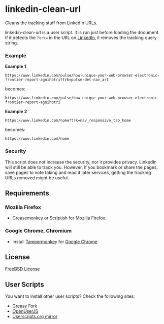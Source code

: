 # linkedin-clean-url

Cleans the tracking stuff from LinkedIn URLs.

linkedin-clean-url is a user script.
It is run just before loading the document.
If it detects the `?trk=` in the URL on
[LinkedIn](https://www.linkedin.com/), it removes the tracking query string.


### Example

**Example 1**

```
https://www.linkedin.com/pulse/how-unique-your-web-browser-electronic-frontier-report-agnihotri?trk=pulse-det-nav_art
```
becomes:
```
https://www.linkedin.com/pulse/how-unique-your-web-browser-electronic-frontier-report-agnihotri
```

**Example 2**

```
https://www.linkedin.com/home?trk=nav_responsive_tab_home
```
becomes:
```
https://www.linkedin.com/home
```


### Security

This script does not increase the security, nor it provides privacy.
LinkedIn will still be able to track you.
However, if you bookmark or share the pages,
save pages to note taking and read it later services,
getting the tracking URLs removed might be useful.

## Requirements

### Mozilla Firefox

- [Greasemonkey](https://addons.mozilla.org/en-US/firefox/addon/greasemonkey/)
  or [Scriptish](https://addons.mozilla.org/en-US/firefox/addon/scriptish/) for
  [Mozilla Firefox](https://www.mozilla.org/en-US/firefox/new/).

### Google Chrome, Chromium

- Install [Tampermonkey](https://chrome.google.com/webstore/detail/tampermonkey/dhdgffkkebhmkfjojejmpbldmpobfkfo)
  for [Google Chrome](https://www.google.com/chrome/).


## License

[FreeBSD License](LICENSE.txt)


## User Scripts

You want to install other user scripts?
Check the following sites:

- [Greasy Fork](https://greasyfork.org/en)
- [OpenUserJS](https://openuserjs.org/)
- [Userscripts.org mirror](http://userscripts-mirror.org/)
